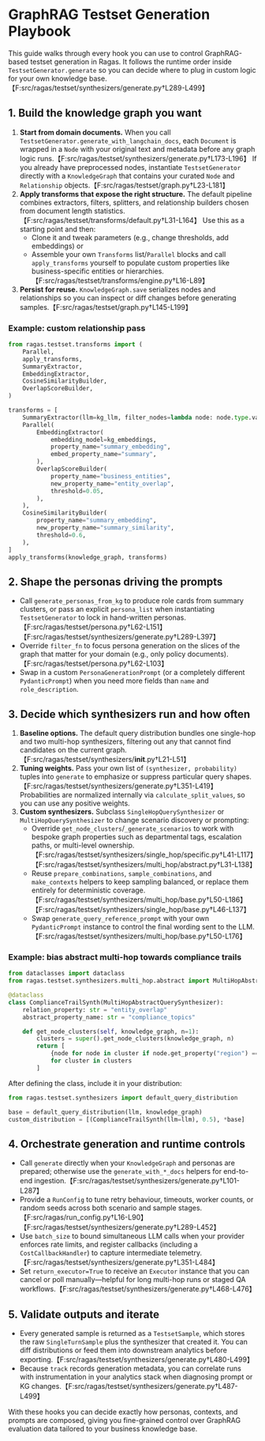 # GraphRAG Testset Generation Playbook

This guide walks through every hook you can use to control GraphRAG-based testset generation in Ragas. It follows the runtime order inside `TestsetGenerator.generate` so you can decide where to plug in custom logic for your own knowledge base.【F:src/ragas/testset/synthesizers/generate.py†L289-L499】

## 1. Build the knowledge graph you want

1. **Start from domain documents.** When you call `TestsetGenerator.generate_with_langchain_docs`, each `Document` is wrapped in a `Node` with your original text and metadata before any graph logic runs.【F:src/ragas/testset/synthesizers/generate.py†L173-L196】 If you already have preprocessed nodes, instantiate `TestsetGenerator` directly with a `KnowledgeGraph` that contains your curated `Node` and `Relationship` objects.【F:src/ragas/testset/graph.py†L23-L181】
2. **Apply transforms that expose the right structure.** The default pipeline combines extractors, filters, splitters, and relationship builders chosen from document length statistics.【F:src/ragas/testset/transforms/default.py†L31-L164】 Use this as a starting point and then:
   - Clone it and tweak parameters (e.g., change thresholds, add embeddings) or
   - Assemble your own `Transforms` list/`Parallel` blocks and call `apply_transforms` yourself to populate custom properties like business-specific entities or hierarchies.【F:src/ragas/testset/transforms/engine.py†L16-L89】
3. **Persist for reuse.** `KnowledgeGraph.save` serializes nodes and relationships so you can inspect or diff changes before generating samples.【F:src/ragas/testset/graph.py†L145-L199】

### Example: custom relationship pass
```python
from ragas.testset.transforms import (
    Parallel,
    apply_transforms,
    SummaryExtractor,
    EmbeddingExtractor,
    CosineSimilarityBuilder,
    OverlapScoreBuilder,
)

transforms = [
    SummaryExtractor(llm=kg_llm, filter_nodes=lambda node: node.type.value == "document"),
    Parallel(
        EmbeddingExtractor(
            embedding_model=kg_embeddings,
            property_name="summary_embedding",
            embed_property_name="summary",
        ),
        OverlapScoreBuilder(
            property_name="business_entities",
            new_property_name="entity_overlap",
            threshold=0.05,
        ),
    ),
    CosineSimilarityBuilder(
        property_name="summary_embedding",
        new_property_name="summary_similarity",
        threshold=0.6,
    ),
]
apply_transforms(knowledge_graph, transforms)
```

## 2. Shape the personas driving the prompts

- Call `generate_personas_from_kg` to produce role cards from summary clusters, or pass an explicit `persona_list` when instantiating `TestsetGenerator` to lock in hand-written personas.【F:src/ragas/testset/persona.py†L62-L151】【F:src/ragas/testset/synthesizers/generate.py†L289-L397】
- Override `filter_fn` to focus persona generation on the slices of the graph that matter for your domain (e.g., only policy documents).【F:src/ragas/testset/persona.py†L62-L103】
- Swap in a custom `PersonaGenerationPrompt` (or a completely different `PydanticPrompt`) when you need more fields than `name` and `role_description`.

## 3. Decide which synthesizers run and how often

1. **Baseline options.** The default query distribution bundles one single-hop and two multi-hop synthesizers, filtering out any that cannot find candidates on the current graph.【F:src/ragas/testset/synthesizers/__init__.py†L21-L51】
2. **Tuning weights.** Pass your own list of `(synthesizer, probability)` tuples into `generate` to emphasize or suppress particular query shapes.【F:src/ragas/testset/synthesizers/generate.py†L351-L419】 Probabilities are normalized internally via `calculate_split_values`, so you can use any positive weights.
3. **Custom synthesizers.** Subclass `SingleHopQuerySynthesizer` or `MultiHopQuerySynthesizer` to change scenario discovery or prompting:
   - Override `get_node_clusters`/`_generate_scenarios` to work with bespoke graph properties such as departmental tags, escalation paths, or multi-level ownership.【F:src/ragas/testset/synthesizers/single_hop/specific.py†L41-L117】【F:src/ragas/testset/synthesizers/multi_hop/abstract.py†L31-L138】
   - Reuse `prepare_combinations`, `sample_combinations`, and `make_contexts` helpers to keep sampling balanced, or replace them entirely for deterministic coverage.【F:src/ragas/testset/synthesizers/multi_hop/base.py†L50-L186】【F:src/ragas/testset/synthesizers/single_hop/base.py†L46-L137】
   - Swap `generate_query_reference_prompt` with your own `PydanticPrompt` instance to control the final wording sent to the LLM.【F:src/ragas/testset/synthesizers/multi_hop/base.py†L50-L176】

### Example: bias abstract multi-hop towards compliance trails
```python
from dataclasses import dataclass
from ragas.testset.synthesizers.multi_hop.abstract import MultiHopAbstractQuerySynthesizer

@dataclass
class ComplianceTrailSynth(MultiHopAbstractQuerySynthesizer):
    relation_property: str = "entity_overlap"
    abstract_property_name: str = "compliance_topics"

    def get_node_clusters(self, knowledge_graph, n=1):
        clusters = super().get_node_clusters(knowledge_graph, n)
        return [
            {node for node in cluster if node.get_property("region") == "EU"}
            for cluster in clusters
        ]
```

After defining the class, include it in your distribution:
```python
from ragas.testset.synthesizers import default_query_distribution

base = default_query_distribution(llm, knowledge_graph)
custom_distribution = [(ComplianceTrailSynth(llm=llm), 0.5), *base]
```

## 4. Orchestrate generation and runtime controls

- Call `generate` directly when your `KnowledgeGraph` and personas are prepared; otherwise use the `generate_with_*_docs` helpers for end-to-end ingestion.【F:src/ragas/testset/synthesizers/generate.py†L101-L287】
- Provide a `RunConfig` to tune retry behaviour, timeouts, worker counts, or random seeds across both scenario and sample stages.【F:src/ragas/run_config.py†L16-L90】【F:src/ragas/testset/synthesizers/generate.py†L289-L452】
- Use `batch_size` to bound simultaneous LLM calls when your provider enforces rate limits, and register callbacks (including a `CostCallbackHandler`) to capture intermediate telemetry.【F:src/ragas/testset/synthesizers/generate.py†L351-L484】
- Set `return_executor=True` to receive an `Executor` instance that you can cancel or poll manually—helpful for long multi-hop runs or staged QA workflows.【F:src/ragas/testset/synthesizers/generate.py†L468-L476】

## 5. Validate outputs and iterate

- Every generated sample is returned as a `TestsetSample`, which stores the raw `SingleTurnSample` plus the synthesizer that created it. You can diff distributions or feed them into downstream analytics before exporting.【F:src/ragas/testset/synthesizers/generate.py†L480-L499】
- Because `track` records generation metadata, you can correlate runs with instrumentation in your analytics stack when diagnosing prompt or KG changes.【F:src/ragas/testset/synthesizers/generate.py†L487-L499】

With these hooks you can decide exactly how personas, contexts, and prompts are composed, giving you fine-grained control over GraphRAG evaluation data tailored to your business knowledge base.
